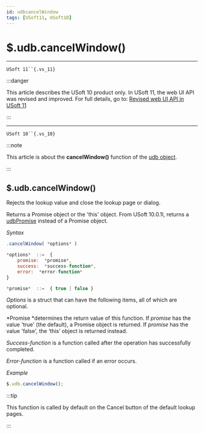 ```yaml
---
id: udbcancelWindow
tags: [USoft11, USoft10]
---
```

# $.udb.cancelWindow()



----

`USoft 11``{.vs_11}`


:::danger

This article describes the USoft 10 product only.
In USoft 11, the web UI API was revised and improved. For full details, go to:
[Revised web UI API in USoft 11](/docs/Web_and_app_UIs/UDB_udb/Revised_web_UI_API_in_USoft_11.md)

:::

----

`USoft 10``{.vs_10}`


:::note

This article is about the **cancelWindow()** function of the [udb object](/docs/Web_and_app_UIs/UDB_udb).

:::

## **$.udb.cancelWindow()**

Rejects the lookup value and close the lookup page or dialog.

Returns a Promise object or the 'this' object. From USoft 10.0.1I, returns a [udbPromise](/docs/Web_and_app_UIs/JavaScript/Promises_for_asynchronous_Javascript.md) instead of a Promise object.

*Syntax*

```js
.cancelWindow( *options* )

*options*  ::=  {
    promise:  *promise*,
    success:  *success-function*,
    error:  *error-function*
}

*promise*  ::=  { true | false }
```

*Options* is a struct that can have the following items, all of which are optional.

*Promise *determines the return value of this function. If *promise* has the value 'true' (the default), a Promise object is returned. If *promise* has the value 'false', the ‘this’ object is returned instead.

*Success-function* is a function called after the operation has successfully completed.

*Error-function* is a function called if an error occurs.

*Example*

```js
$.udb.cancelWindow();
```


:::tip

This function is called by default on the Cancel button of the default lookup pages.

:::
